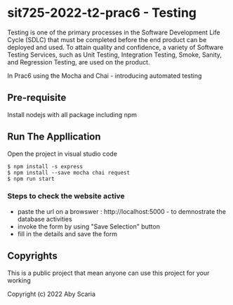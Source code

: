 # sit725-2022-t2-prac6 - Testing 
Testing is one of the primary processes in the Software Development Life Cycle (SDLC) that must be completed before the end product can be deployed and used. To attain quality and confidence, a variety of Software Testing Services, such as Unit Testing, Integration Testing, Smoke, Sanity, and Regression Testing, are used on the product.

In Prac6 using the Mocha and Chai - introducing automated testing 

## Pre-requisite
Install nodejs with all package including npm 

## Run The Appllication

Open the project in visual studio code

```
$ npm install -s express
$ npm install --save mocha chai request
$ npm run start
```
### Steps to check the website active 
- paste the url on a browswer : http://localhost:5000 - to demnostrate the database activities 
- invoke the form by using "Save Selection" button
- fill in the details and save the form 

## Copyrights
This is a public project that mean anyone can use this project for your working

Copyright (c) 2022 Aby Scaria
